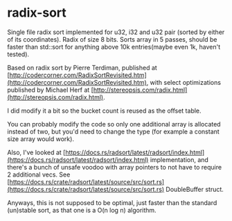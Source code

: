# radix-sort

Single file radix sort implemented for u32, i32 and u32 pair (sorted by either of its coordinates). Radix of size 8 bits. Sorts array in 5 passes, should be faster than std::sort for anything above 10k entries(maybe even 1k, haven't tested). 

Based on radix sort by Pierre Terdiman, published at [http://codercorner.com/RadixSortRevisited.htm](http://codercorner.com/RadixSortRevisited.htm), with select optimizations published by Michael Herf at [http://stereopsis.com/radix.html](http://stereopsis.com/radix.html).

I did modify it a bit so the bucket count is reused as the offset table.

You can probably modify the code so only one additional array is allocated instead of two, but you'd need to change the type (for example a constant size array would work). 

Also, I've looked at [https://docs.rs/radsort/latest/radsort/index.html](https://docs.rs/radsort/latest/radsort/index.html) implementation, and there's a bunch of unsafe voodoo with array pointers to not have to require 2 additional vecs. 
See [https://docs.rs/crate/radsort/latest/source/src/sort.rs](https://docs.rs/crate/radsort/latest/source/src/sort.rs) DoubleBuffer struct.

Anyways, this is not supposed to be optimal, just faster than the standard (un)stable sort, as that one is a O(n log n) algorithm.

